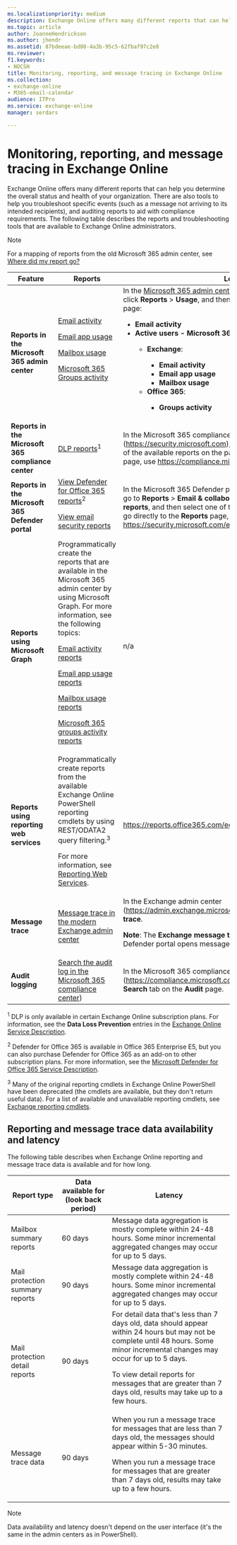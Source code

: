 ```yaml
---
ms.localizationpriority: medium
description: Exchange Online offers many different reports that can help you determine the overall status and health of your organization. There are also tools to help you troubleshoot specific events (such as a message not arriving to its intended recipients), and auditing reports to aid with compliance requirements. The following table describes the reports and troubleshooting tools that are available to Exchange Online administrators.
ms.topic: article
author: JoanneHendrickson
ms.author: jhendr
ms.assetid: 87bdeeae-bd80-4a3b-95c5-62fbaf97c2e8
ms.reviewer: 
f1.keywords:
- NOCSH
title: Monitoring, reporting, and message tracing in Exchange Online
ms.collection: 
- exchange-online
- M365-email-calendar
audience: ITPro
ms.service: exchange-online
manager: serdars

---
```


# Monitoring, reporting, and message tracing in Exchange Online

Exchange Online offers many different reports that can help you determine the overall status and health of your organization. There are also tools to help you troubleshoot specific events (such as a message not arriving to its intended recipients), and auditing reports to aid with compliance requirements. The following table describes the reports and troubleshooting tools that are available to Exchange Online administrators.

> [!NOTE]
> For a mapping of reports from the old Microsoft 365 admin center, see [Where did my report go?](https://support.microsoft.com/office/4f7ce026-8be0-4800-849c-28071df0b85f)

|Feature|Reports|Location|
|---|---|---|
|**Reports in the Microsoft 365 admin center**|[Email activity](/microsoft-365/admin/activity-reports/email-activity) <p> [Email app usage](/microsoft-365/admin/activity-reports/email-apps-usage) <p> [Mailbox usage](/microsoft-365/admin/activity-reports/mailbox-usage) <p> [Microsoft 365 Groups activity](/microsoft-365/admin/activity-reports/office-365-groups)|In the [Microsoft 365 admin center](https://portal.office.com/adminportal/home), go to **Show all** (if necessary), click **Reports** \> **Usage**, and then select one of the reports on the page:<ul><li>**Email activity**</li><li>**Active users - Microsoft 365 services** \> **View more**:</li><ul><li> **Exchange**:</li><ul><li>**Email activity**</li><li>**Email app usage**</li><li>**Mailbox usage**</li></ul></li><li>**Office 365**:</li><ul><li>**Groups activity**</li></ul></ul></ul>|
|**Reports in the Microsoft 365 compliance center**|[DLP reports](/microsoft-365/compliance/view-the-dlp-reports)<sup>1</sup>|In the Microsoft 365 compliance center (<https://security.microsoft.com>), go to **Reports**, and then select one of the available reports on the page. To go directly to the **Reports** page, use <https://compliance.microsoft.com/reports>.|
|**Reports in the Microsoft 365 Defender portal**|[View Defender for Office 365 reports](/microsoft-365/security/office-365-security/view-reports-for-atp)<sup>2</sup> <p> [View email security reports](/microsoft-365/security/office-365-security/view-email-security-reports)|In the Microsoft 365 Defender portal (<https://security.microsoft.com>), go to **Reports** \> **Email & collaboration** \> **Email & collaboration reports**, and then select one of the available reports on the page. To go directly to the **Reports** page, use <https://security.microsoft.com/emailandcollabreport>.|
|**Reports using Microsoft Graph**|Programmatically create the reports that are available in the Microsoft 365 admin center by using Microsoft Graph. For more information, see the following topics: <p>[Email activity reports](/graph/api/resources/email-activity-reports) <p> [Email app usage reports](/graph/api/resources/email-app-usage-reports) <p> [Mailbox usage reports](/graph/api/resources/mailbox-usage-reports) <p> [Microsoft 365 groups activity reports](/graph/api/resources/mailbox-usage-reports)|n/a|
|**Reports using reporting web services**|Programmatically create reports from the available Exchange Online PowerShell reporting cmdlets by using REST/ODATA2 query filtering.<sup>3</sup> <p> For more information, see [Reporting Web Services](/previous-versions/office/developer/o365-enterprise-developers/jj984325(v=office.15)).|<https://reports.office365.com/ecp/reportingwebservice/reporting.svc>|
|**Message trace**|[Message trace in the modern Exchange admin center](trace-an-email-message/message-trace-modern-eac.md)|In the Exchange admin center (<https://admin.exchange.microsoft.com>), go to **Mail flow** \> **Message trace**. <p> **Note**: The **Exchange message trace** link in the Microsoft 365 Defender portal opens message trace in the modern EAC.|
|**Audit logging**|[Search the audit log in the Microsoft 365 compliance center](/microsoft-365/compliance/search-the-audit-log-in-security-and-compliance))|In the Microsoft 365 compliance center (<https://compliance.microsoft.com>), go to **Solutions** \> **Audit** \> **Search** tab on the **Audit** page.|

<sup>1</sup> DLP is only available in certain Exchange Online subscription plans. For information, see the **Data Loss Prevention** entries in the [Exchange Online Service Description](/office365/servicedescriptions/exchange-online-service-description/exchange-online-service-description).

<sup>2</sup> Defender for Office 365 is available in Office 365 Enterprise E5, but you can also purchase Defender for Office 365 as an add-on to other subscription plans. For more information, see the [Microsoft Defender for Office 365 Service Description](/office365/servicedescriptions/office-365-advanced-threat-protection-service-description).

<sup>3</sup> Many of the original reporting cmdlets in Exchange Online PowerShell have been deprecated (the cmdlets are available, but they don't return useful data). For a list of available and unavailable reporting cmdlets, see [Exchange reporting cmdlets](/powershell/module/exchange/#reporting).

## Reporting and message trace data availability and latency

The following table describes when Exchange Online reporting and message trace data is available and for how long.

|Report type|Data available for (look back period)|Latency|
|---|---|---|
|Mailbox summary reports|60 days|Message data aggregation is mostly complete within 24-48 hours. Some minor incremental aggregated changes may occur for up to 5 days.|
|Mail protection summary reports|90 days|Message data aggregation is mostly complete within 24-48 hours. Some minor incremental aggregated changes may occur for up to 5 days.|
|Mail protection detail reports|90 days|For detail data that's less than 7 days old, data should appear within 24 hours but may not be complete until 48 hours. Some minor incremental changes may occur for up to 5 days. <p> To view detail reports for messages that are greater than 7 days old, results may take up to a few hours.|
|Message trace data|90 days|When you run a message trace for messages that are less than 7 days old, the messages should appear within 5-30 minutes. <p> When you run a message trace for messages that are greater than 7 days old, results may take up to a few hours.|

> [!NOTE]
> Data availability and latency doesn't depend on the user interface (it's the same in the admin centers as in PowerShell).
